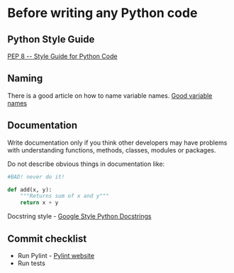 # Before writing any Python code

## Python Style Guide

[PEP 8 -- Style Guide for Python Code](https://www.python.org/dev/peps/pep-0008)

## Naming

There is a good article on how to name variable names. [Good variable names](http://wiki.c2.com/?GoodVariableNames)

## Documentation

Write documentation only if you think other developers may have problems with understanding functions, methods, classes, modules or packages.

Do not describe obvious things in documentation like:
```python
#BAD! never do it!

def add(x, y):
    """Returns sum of x and y"""
    return x + y
``` 

Docstring style - [Google Style Python Docstrings](http://sphinxcontrib-napoleon.readthedocs.io/en/latest/example_google.html)

## Commit checklist

* Run Pylint - [Pylint website](https://www.pylint.org/)
* Run tests
